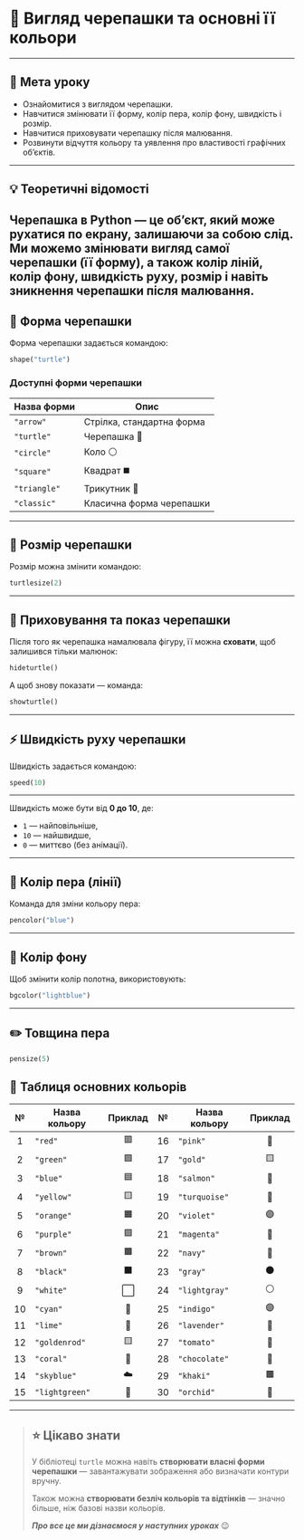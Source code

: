 # 🐢 Вигляд черепашки та основні її кольори
---
## 🎯 Мета уроку
- Ознайомитися з виглядом черепашки.  
- Навчитися змінювати її форму, колір пера, колір фону, швидкість і розмір.  
- Навчитися приховувати черепашку після малювання.  
- Розвинути відчуття кольору та уявлення про властивості графічних об’єктів.
---
## 💡 Теоретичні відомості
Черепашка в Python — це об’єкт, який може рухатися по екрану, залишаючи за собою слід.  
Ми можемо змінювати **вигляд самої черепашки** (її форму), а також **колір ліній**, **колір фону**, **швидкість руху**, **розмір** і навіть **зникнення черепашки після малювання**.
---
## 🐢 Форма черепашки
Форма черепашки задається командою:
```python
shape("turtle")
```
### Доступні форми черепашки
| Назва форми  | Опис                      |
| ------------ | ------------------------- |
| `"arrow"`    | Стрілка, стандартна форма |
| `"turtle"`   | Черепашка 🐢              |
| `"circle"`   | Коло ⚪                    |
| `"square"`   | Квадрат ◼️                |
| `"triangle"` | Трикутник 🔺              |
| `"classic"`  | Класична форма черепашки  |

---
## 🧩 Розмір черепашки
Розмір можна змінити командою:  
```python
turtlesize(2)
```

---
## 👻 Приховування та показ черепашки
Після того як черепашка намалювала фігуру, її можна **сховати**, щоб залишився тільки малюнок:
```python
hideturtle()
```
А щоб знову показати — команда:
```python
showturtle()
```

---
## ⚡ Швидкість руху черепашки
Швидкість задається командою:
```python
speed(10)
```

---
Швидкість може бути від **0 до 10**, де:
* `1` — найповільніше,
* `10` — найшвидше,
* `0` — миттєво (без анімації).
---
## 🎨 Колір пера (лінії)
Команда для зміни кольору пера:
```python
pencolor("blue")
```
---
## 🌈 Колір фону
Щоб змінити колір полотна, використовують:
```python
bgcolor("lightblue")
```
---
## ✏️ Товщина пера
```python
pensize(5)
```

## 🎨 Таблиця основних кольорів
|  №  | Назва кольору  | Приклад |  №  | Назва кольору | Приклад |
| :-: | -------------- | :-----: | :-: | ------------- | :-----: |
|  1  | `"red"`        |    🟥   |  16 | `"pink"`      |    🌸   |
|  2  | `"green"`      |    🟩   |  17 | `"gold"`      |    🟨   |
|  3  | `"blue"`       |    🟦   |  18 | `"salmon"`    |    🧡   |
|  4  | `"yellow"`     |    🟨   |  19 | `"turquoise"` |    🩵   |
|  5  | `"orange"`     |    🟧   |  20 | `"violet"`    |    🟣   |
|  6  | `"purple"`     |    🟪   |  21 | `"magenta"`   |    💜   |
|  7  | `"brown"`      |    🟫   |  22 | `"navy"`      |    🔵   |
|  8  | `"black"`      |    ⬛    |  23 | `"gray"`      |    ⚫    |
|  9  | `"white"`      |    ⬜    |  24 | `"lightgray"` |    ⚪    |
|  10 | `"cyan"`       |    🩵   |  25 | `"indigo"`    |    🟣   |
|  11 | `"lime"`       |    💚   |  26 | `"lavender"`  |    💜   |
|  12 | `"goldenrod"`  |    🟨   |  27 | `"tomato"`    |    🍅   |
|  13 | `"coral"`      |    🧡   |  28 | `"chocolate"` |    🍫   |
|  14 | `"skyblue"`    |    ☁️   |  29 | `"khaki"`     |    🟫   |
|  15 | `"lightgreen"` |    💚   |  30 | `"orchid"`    |    🌷   |

---
> ## ⭐ Цікаво знати
>
> У бібліотеці `turtle` можна навіть **створювати власні форми черепашки** —
> завантажувати зображення або визначати контури вручну.
>
> Також можна **створювати безліч кольорів та відтінків** — значно більше, ніж базові назви кольорів.
>
> ***Про все це ми дізнаємося у наступних уроках*** 😉

